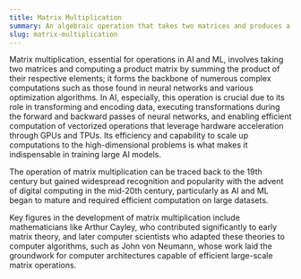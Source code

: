 ```yaml
---
title: Matrix Multiplication
summary: An algebraic operation that takes two matrices and produces a new matrix, fundamental in various AI and ML algorithms.
slug: matrix-multiplication
---
```


Matrix multiplication, essential for operations in AI and ML, involves taking two matrices and computing a product matrix by summing the product of their respective elements; it forms the backbone of numerous complex computations such as those found in neural networks and various optimization algorithms. In AI, especially, this operation is crucial due to its role in transforming and encoding data, executing transformations during the forward and backward passes of neural networks, and enabling efficient computation of vectorized operations that leverage hardware acceleration through GPUs and TPUs. Its efficiency and capability to scale up computations to the high-dimensional problems is what makes it indispensable in training large AI models.

The operation of matrix multiplication can be traced back to the 19th century but gained widespread recognition and popularity with the advent of digital computing in the mid-20th century, particularly as AI and ML began to mature and required efficient computation on large datasets.

Key figures in the development of matrix multiplication include mathematicians like Arthur Cayley, who contributed significantly to early matrix theory, and later computer scientists who adapted these theories to computer algorithms, such as John von Neumann, whose work laid the groundwork for computer architectures capable of efficient large-scale matrix operations.